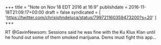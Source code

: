 +++
title = "Note on Nov 18 EDT 2016 at 16:9"
publishdate = 2016-11-18T21:09:17+00:00
draft = false
syndicated = [ 'https://twitter.com/chrisjohndeluca/status/799721160359473200?s=20' ]
+++

RT @GavinNewsom: Sessions said he was fine with the Ku Klux Klan until he found out some of them smoked marijuana. Dems must fight this app…
